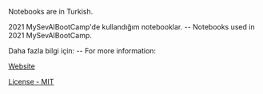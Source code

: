 Notebooks are in Turkish.

2021 MySevAIBootCamp'de kullandığım notebooklar. -- Notebooks used in 2021 MySevAIBootCamp.

Daha fazla bilgi için: -- For more information:

[Website](https://sites.google.com/sev.org.tr/mysev-ai-bootcamp/home)

[License - MIT](LICENSE)